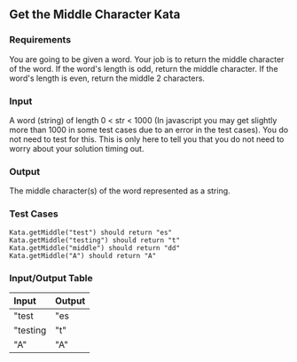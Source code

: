 ## Get the Middle Character Kata 

### Requirements 

You are going to be given a word. Your job is to return the middle character of the word. If the word's length is odd, return the middle character. If the word's length is even, return the middle 2 characters.

### Input

A word (string) of length 0 < str < 1000 (In javascript you may get slightly more than 1000 in some test cases due to an error in the test cases). You do not need to test for this. This is only here to tell you that you do not need to worry about your solution timing out.

### Output

The middle character(s) of the word represented as a string.

### Test Cases

```
Kata.getMiddle("test") should return "es"
Kata.getMiddle("testing") should return "t"
Kata.getMiddle("middle") should return "dd"
Kata.getMiddle("A") should return "A"
```

### Input/Output Table

| Input             | Output             |
| :---------------- | :----------------- |
| "test             | "es                |
| "testing          | "t"                |
| "A"               | "A"                |


